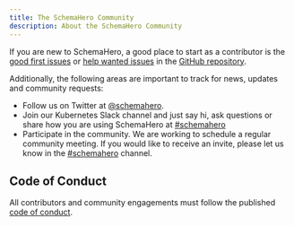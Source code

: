 ```yaml
---
title: The SchemaHero Community
description: About the SchemaHero Community
---
```


If you are new to SchemaHero, a good place to start as a contributor is the [good first issues](https://github.com/schemahero/schemahero/issues?q=is%3Aopen+is%3Aissue+label%3A%22Good+first+issue%22) or [help wanted issues](https://github.com/schemahero/schemahero/issues?q=is%3Aopen+is%3Aissue+label%3A%22Help+wanted%22) in the [GitHub repository](https://github.com/schemahero/schemahero).

Additionally, the following areas are important to track for news, updates and community requests:

- Follow us on Twitter at [@schemahero](https://twitter.com/schemahero).
- Join our Kubernetes Slack channel and just say hi, ask questions or share how you are using SchemaHero at [#schemahero](https://kubernetes.slack.com/messages/schemahero)
- Participate in the community. We are working to schedule a regular community meeting.
If you would like to receive an invite, please let us know in the [#schemahero](https://kubernetes.slack.com/messages/schemahero) channel.

## Code of Conduct

All contributors and community engagements must follow the published [code of conduct](https://github.com/schemahero/schemahero/blob/main/CODE_OF_CONDUCT.md).
